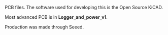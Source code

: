 PCB files. The software used for developing this is the Open Source KiCAD.

Most advanced PCB is in **Logger_and_power_v1**.

Production was made through Seeed.
